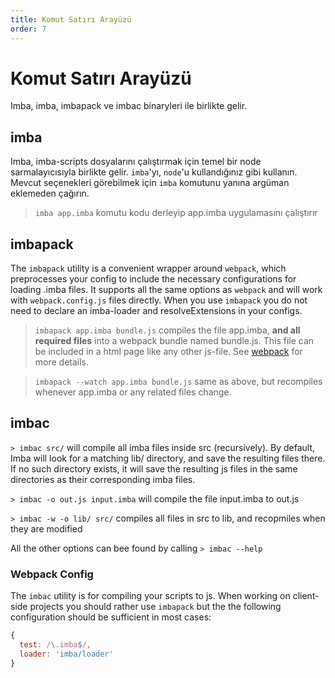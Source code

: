 ```yaml
---
title: Komut Satırı Arayüzü
order: 7
---
```


# Komut Satırı Arayüzü

Imba, imba, imbapack ve imbac binaryleri ile birlikte gelir.

## imba

Imba, imba-scripts dosyalarını çalıştırmak için temel bir node sarmalayıcısıyla birlikte gelir. `imba`'yı, `node`'u kullandığınız gibi kullanın. Mevcut seçenekleri görebilmek için `imba` komutunu yanına argüman eklemeden çağırın.

> `imba app.imba` komutu kodu derleyip app.imba uygulamasını çalıştırır

## imbapack

The `imbapack` utility is a convenient wrapper around `webpack`, which preprocesses your config to include the necessary configurations for loading .imba files. It supports all the same options as `webpack` and will work with `webpack.config.js` files directly. When you use `imbapack` you do not need to declare an imba-loader and resolveExtensions in your configs.

> `imbapack app.imba bundle.js` compiles the file app.imba, **and all required files** into a webpack bundle named bundle.js. This file can be included in a html page like any other js-file. See [webpack](https://webpack.github.io) for more details.

> `imbapack --watch app.imba bundle.js` same as above, but recompiles whenever app.imba or any related files change.

## imbac

`> imbac src/` will compile all imba files inside src (recursively). By default, Imba will look for a matching lib/ directory, and save the resulting files there. If no such directory exists, it will save the resulting js files in the same directories as their corresponding imba files.

`> imbac -o out.js input.imba` will compile the file input.imba to out.js

`> imbac -w -o lib/ src/` compiles all files in src to lib, and recopmiles when they are modified

All the other options can bee found by calling `> imbac --help`

### Webpack Config

The `imbac` utility is for compiling your scripts to js. When working on client-side projects you should rather use `imbapack` but the the following configuration should be sufficient in most cases:

```js
{
  test: /\.imba$/,
  loader: 'imba/loader'
}
```
